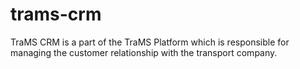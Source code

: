 # trams-crm
TraMS CRM is a part of the TraMS Platform which is responsible for managing the customer relationship with the transport company.
